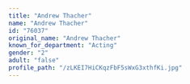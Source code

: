 ```yaml
---
title: "Andrew Thacher"
name: "Andrew Thacher"
id: "76037"
original_name: "Andrew Thacher"
known_for_department: "Acting"
gender: "2"
adult: "false"
profile_path: "/zLKEI7HiCKqzFbF5sWxG3xthfKi.jpg"
---
```

